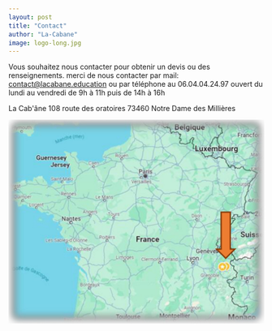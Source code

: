 ```yaml
---
layout: post
title: "Contact"
author: "La-Cabane"
image: logo-long.jpg
---
```


Vous souhaitez nous contacter pour obtenir un devis ou des renseignements.
merci de nous contacter par mail: contact@lacabane.education
ou par téléphone au 06.04.04.24.97
ouvert du lundi au vendredi de 9h à 11h puis de 14h à 16h

La Cab'âne
108 route des oratoires
73460 Notre Dame des Millières

![veuillez nous excuser l'image ne charge pas](/assets/img/carte.jpeg)
